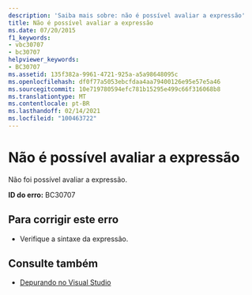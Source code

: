 ```yaml
---
description: 'Saiba mais sobre: não é possível avaliar a expressão'
title: Não é possível avaliar a expressão
ms.date: 07/20/2015
f1_keywords:
- vbc30707
- bc30707
helpviewer_keywords:
- BC30707
ms.assetid: 135f382a-9961-4721-925a-a5a98648095c
ms.openlocfilehash: df0f77a5053ebcfdaa4aa79400126e95e57e5a46
ms.sourcegitcommit: 10e719780594efc781b15295e499c66f316068b8
ms.translationtype: MT
ms.contentlocale: pt-BR
ms.lasthandoff: 02/14/2021
ms.locfileid: "100463722"
---
```

# <a name="unable-to-evaluate-expression"></a>Não é possível avaliar a expressão

Não foi possível avaliar a expressão.  
  
 **ID do erro:** BC30707  
  
## <a name="to-correct-this-error"></a>Para corrigir este erro  
  
- Verifique a sintaxe da expressão.  
  
## <a name="see-also"></a>Consulte também

- [Depurando no Visual Studio](/visualstudio/debugger/debugger-feature-tour)
